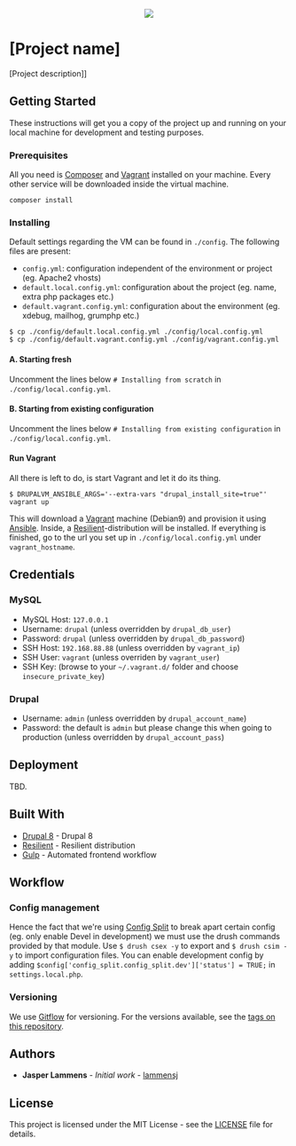 <p align="center"><img src="https://raw.githubusercontent.com/lammensj/drupal-project/master/assets/images/logo.jpg"></p>

# [Project name]

[Project description]]

## Getting Started

These instructions will get you a copy of the project up and running on your local machine for development and testing purposes.

### Prerequisites

All you need is [Composer](https://getcomposer.org/) and [Vagrant](https://www.vagrantup.com/) installed on your machine. Every other service will be downloaded inside the virtual machine.

```
composer install
```

### Installing

Default settings regarding the VM can be found in `./config`. The following files are present:
 - `config.yml`: configuration independent of the environment or project (eg. Apache2 vhosts)
 - `default.local.config.yml`: configuration about the project (eg. name, extra php packages etc.)
 - `default.vagrant.config.yml`: configuration about the environment (eg. xdebug, mailhog, grumphp etc.)

```
$ cp ./config/default.local.config.yml ./config/local.config.yml
$ cp ./config/default.vagrant.config.yml ./config/vagrant.config.yml
```

#### A. Starting fresh

Uncomment the lines below `# Installing from scratch` in `./config/local.config.yml`.

#### B. Starting from existing configuration

Uncomment the lines below `# Installing from existing configuration` in `./config/local.config.yml`.

#### Run Vagrant

All there is left to do, is start Vagrant and let it do its thing.
```
$ DRUPALVM_ANSIBLE_ARGS='--extra-vars "drupal_install_site=true"' vagrant up
```

This will download a [Vagrant](https://www.vagrantup.com/) machine (Debian9) and provision it using [Ansible](https://www.ansible.com/). Inside, a [Resilient](https://github.com/lammensj/resilient-project)-distribution will be installed. If everything is finished, go to the url you set up in `./config/local.config.yml` under `vagrant_hostname`.

## Credentials

### MySQL
- MySQL Host: `127.0.0.1`
- Username: `drupal` (unless overridden by `drupal_db_user`)
- Password: `drupal` (unless overridden by `drupal_db_password`)
- SSH Host: `192.168.88.88` (unless overridden by `vagrant_ip`)
- SSH User: `vagrant` (unless overriden by `vagrant_user`)
- SSH Key: (browse to your `~/.vagrant.d/` folder and choose `insecure_private_key`)

### Drupal
- Username: `admin` (unless overridden by `drupal_account_name`)
- Password: the default is `admin` but please change this when going to production (unless overridden by `drupal_account_pass`)

## Deployment

TBD.

## Built With

* [Drupal 8](https://www.drupal.org/) - Drupal 8
* [Resilient](https://github.com/lammensj/resilient-project) - Resilient distribution
* [Gulp](https://gulpjs.com/) - Automated frontend workflow

## Workflow

### Config management

Hence the fact that we're using [Config Split](https://www.drupal.org/project/config_split) to break apart certain config (eg. only enable Devel in development) we must use the drush commands provided by that module. Use `$ drush csex -y` to export and `$ drush csim -y` to import configuration files.
You can enable development config by adding `$config['config_split.config_split.dev']['status'] = TRUE;` in `settings.local.php`.

### Versioning

We use [Gitflow](http://nvie.com/posts/a-successful-git-branching-model/) for versioning. For the versions available, see the [tags on this repository](https://github.com/digiti/crunchy_christmas/tags).

## Authors

* **Jasper Lammens** - *Initial work* - [lammensj](https://github.com/lammensj)

## License

This project is licensed under the MIT License - see the [LICENSE](LICENSE) file for details.

